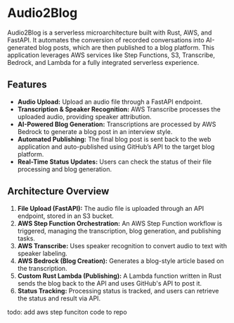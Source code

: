 # Audio2Blog

Audio2Blog is a serverless microarchitecture built with Rust, AWS, and FastAPI. It automates the conversion of recorded conversations into AI-generated blog posts, which are then published to a blog platform. This application leverages AWS services like Step Functions, S3, Transcribe, Bedrock, and Lambda for a fully integrated serverless experience.

## Features

- **Audio Upload:** Upload an audio file through a FastAPI endpoint.
- **Transcription & Speaker Recognition:** AWS Transcribe processes the uploaded audio, providing speaker attribution.
- **AI-Powered Blog Generation:** Transcriptions are processed by AWS Bedrock to generate a blog post in an interview style.
- **Automated Publishing:** The final blog post is sent back to the web application and auto-published using GitHub’s API to the target blog platform.
- **Real-Time Status Updates:** Users can check the status of their file processing and blog generation.

## Architecture Overview

1. **File Upload (FastAPI):** The audio file is uploaded through an API endpoint, stored in an S3 bucket.
2. **AWS Step Function Orchestration:** An AWS Step Function workflow is triggered, managing the transcription, blog generation, and publishing tasks.
3. **AWS Transcribe:** Uses speaker recognition to convert audio to text with speaker labeling.
4. **AWS Bedrock (Blog Creation):** Generates a blog-style article based on the transcription.
5. **Custom Rust Lambda (Publishing):** A Lambda function written in Rust sends the blog back to the API and uses GitHub's API to post it.
6. **Status Tracking:** Processing status is tracked, and users can retrieve the status and result via API.

todo: add aws step funciton code to repo 
